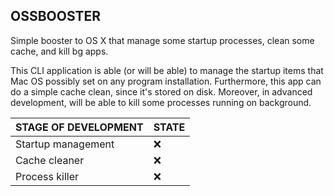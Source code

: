 ## OSSBOOSTER

Simple booster to OS X that manage some startup processes, clean some cache, and kill bg apps.

This CLI application is able (or will be able) to manage the startup items that Mac OS possibly set on any program installation. Furthermore, this app can do a simple cache clean, since it's stored on disk. Moreover, in advanced development, will be able to kill some processes running on background.

|STAGE OF DEVELOPMENT|STATE|
|--|--|
|Startup management|:x:<!---:white_check_mark:-->|
|Cache cleaner|:x:<!---:white_check_mark:-->|
|Process killer|:x:<!---:white_check_mark:-->|
